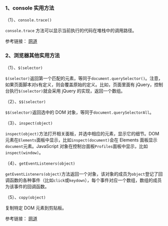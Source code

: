 <!-- 浏览器控制台相关 -->

### 1、console 实用方法

（1）、`console.trace()`

`console.trace` 方法可以显示当前执行的代码在堆栈中的调用路径。

参考链接：
[网道](https://wangdoc.com/javascript/features/console.html#console-%E5%AF%B9%E8%B1%A1%E7%9A%84%E9%9D%99%E6%80%81%E6%96%B9%E6%B3%95)

### 2、浏览器其他实用方法

（1）、`$(selector)`

`$(selector)`返回第一个匹配的元素，等同于`document.querySelector()`。注意，如果页面脚本对`$`有定义，则会覆盖原始的定义。比如，页面里面有 jQuery，控制台执行`$(selector)`就会采用 jQuery 的实现，返回一个数组。

（2）、`$$(selector)`

`$$(selector)`返回选中的 DOM 对象，等同于`document.querySelectorAll`。

（3）、`inspect(object)`

`inspect(object)`方法打开相关面板，并选中相应的元素，显示它的细节。DOM 元素在`Elements`面板中显示，比如`inspect(document)`会在 Elements 面板显示`document`元素。JavaScript 对象在控制台面板`Profiles`面板中显示，比如`inspect(window)`。

（4）、`getEventListeners(object)`

`getEventListeners(object)`方法返回一个对象，该对象的成员为`object`登记了回调函数的各种事件（比如`click`或`keydown`），每个事件对应一个数组，数组的成员为该事件的回调函数。

（5）、`copy(object)`

复制特定 DOM 元素到剪贴板。

参考链接：
[网道](https://wangdoc.com/javascript/features/console.html#%E6%8E%A7%E5%88%B6%E5%8F%B0%E5%91%BD%E4%BB%A4%E8%A1%8C-api)
